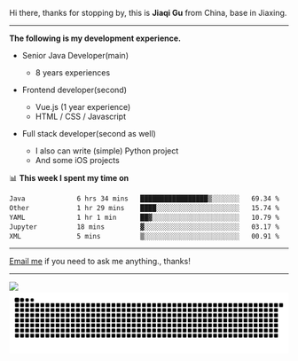 Hi there, thanks for stopping by, this is **Jiaqi Gu** from China, base in Jiaxing.

---

**The following is my development experience.**

- Senior Java Developer(main)
  - 8 years experiences

- Frontend developer(second)
  - Vue.js (1 year experience)
  - HTML / CSS / Javascript
  
- Full stack developer(second as well)
  - I also can write (simple) Python project
  - And some iOS projects

📊 **This week I spent my time on**
<!--START_SECTION:waka-->

```txt
Java             6 hrs 34 mins   █████████████████▒░░░░░░░   69.34 %
Other            1 hr 29 mins    ████░░░░░░░░░░░░░░░░░░░░░   15.74 %
YAML             1 hr 1 min      ██▓░░░░░░░░░░░░░░░░░░░░░░   10.79 %
Jupyter          18 mins         ▓░░░░░░░░░░░░░░░░░░░░░░░░   03.17 %
XML              5 mins          ▒░░░░░░░░░░░░░░░░░░░░░░░░   00.91 %
```

<!--END_SECTION:waka-->

---

[Email me](mailto:htk2klwgr@mozmail.com?subject=Hiring_from_GitHub) if you need to ask me anything., thanks!

---

![]( https://visitor-badge.glitch.me/badge?page_id=githubgujiaqi)
![]( https://github.com/droid-Q/droid-Q/raw/output/github-contribution-grid-snake.svg#gh-dark-mode-only)

